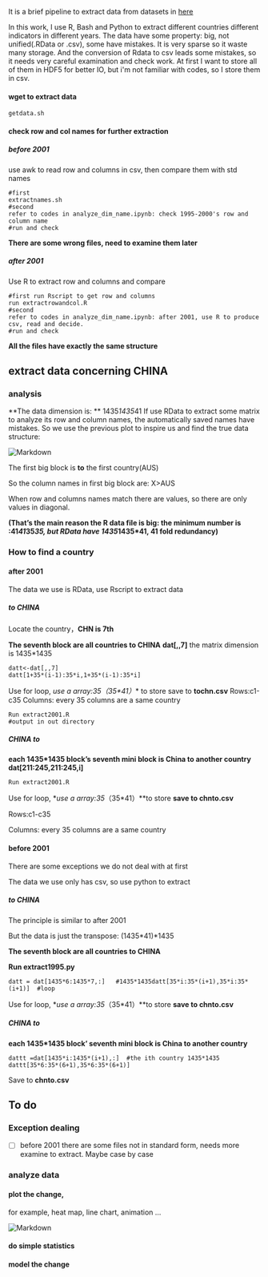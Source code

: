 It is a brief pipeline to extract data from datasets in [here](http://139.129.209.66:8000/d/daedafb854/)


In this work, I use R, Bash and Python to extract different countries different indicators in different years. The data have some property: big, not unified(.RData or .csv), some have mistakes. It is very sparse so it waste many storage. And the conversion of Rdata to csv leads some mistakes, so it needs very careful examination and check work. At first I want to store all of them in HDF5 for better IO, but i'm not familiar with codes, so I store them in csv. 


#### wget to extract data
```
getdata.sh
```

#### check row and col names for further extraction
##### before 2001
use awk to read row and columns in csv, then compare them with std names
```
#first
extractnames.sh
#second
refer to codes in analyze_dim_name.ipynb: check 1995-2000's row and column name
#run and check
```
**There are some wrong files, need to examine them later**

##### after 2001
Use R to extract row and columns and compare

```
#first run Rscript to get row and columns
run extractrowandcol.R
#second
refer to codes in analyze_dim_name.ipynb: after 2001, use R to produce csv, read and decide.
#run and check
```

**All the files have exactly the same structure**

## extract data concerning CHINA
### analysis
**The data dimension is: ** 1435*1435*41
If use RData to extract some matrix to analyze its row and column names,  the  automatically saved names have mistakes. So we use the previous plot to inspire us and find the true data structure:

![Markdown](http://i1.bvimg.com/640680/0ba5f17f200bc207.png)

The first big block is **to** the first country(AUS)

So the column names in first big block are:   X>AUS

When row and columns names match there are values, so there are only values in diagonal. 

**(That’s the main reason the R data file is big: the minimum number is :41*41*35*35, but RData have 1435*1435*41, 41 fold redundancy)**

### How to find a country
#### after 2001
The data we use is RData, use Rscript to extract data
##### to CHINA
Locate the country，**CHN is 7th**

**The seventh block are all countries to CHINA**
**dat[,,7]**  the matrix dimension is 1435*1435
```
datt<-dat[,,7]
datt[1+35*(i-1):35*i,1+35*(i-1):35*i]
```
Use for loop, **use a array:35*（35*41）** to store
save to **tochn.csv**
Rows:c1-c35
Columns: every 35 columns are a same country
```
Run extract2001.R
#output in out directory
```
##### CHINA to
**each 1435*1435 block’s seventh mini block is China to another country**
**dat[211:245,211:245,i]** 
```
Run extract2001.R
```
Use for loop, **use a array:35*（35*41）**to store
**save to chnto.csv**

Rows:c1-c35

Columns: every 35 columns are a same country

#### before 2001
There are some exceptions we do not deal with at first

The data we use only has csv, so use python to extract
##### to CHINA
The principle is similar to after 2001

But the data is just the transpose: (1435*41)*1435

**The seventh block are all countries to CHINA**

**Run extract1995.py**
```
datt = dat[1435*6:1435*7,:]   #1435*1435datt[35*i:35*(i+1),35*i:35*(i+1)]  #loop
```
Use for loop, **use a array:35*（35*41）**to store
**save to chnto.csv**

##### CHINA to

**each 1435*1435 block’ seventh mini block is China to another country**
```
dattt =dat[1435*i:1435*(i+1),:]  #the ith country 1435*1435
dattt[35*6:35*(6+1),35*6:35*(6+1)]  
```
Save to **chnto.csv**


## To do
### Exception dealing
- [ ] before 2001 there are some files not in standard form, needs more examine to extract. Maybe case by case
### analyze data
#### plot the change,
for example, heat map, line chart, animation …

![Markdown](http://i1.bvimg.com/640680/0ce616088c435eae.gif)

#### do simple statistics
#### model the change


